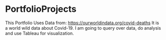 # PortfolioProjects
This Portfolio Uses Data from: https://ourworldindata.org/covid-deaths
It is a world wild data about Covid-19.
I am going to query over data, do analysis and use Tableau for visualization.
